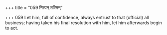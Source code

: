 +++
title = "059 नित्यन् तस्मिन्"

+++
059	Let him, full of confidence, always entrust to that (official) all business; having taken his final resolution with him, let him afterwards begin to act.